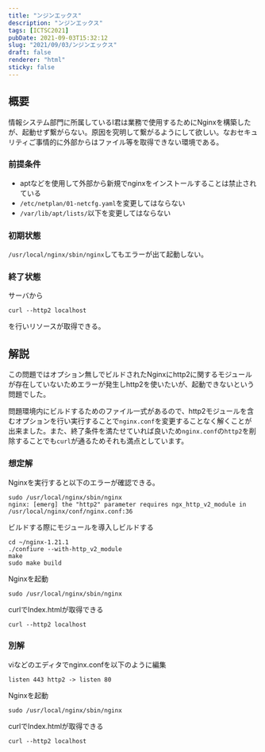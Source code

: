 ```yaml
---
title: "ンジンエックス"
description: "ンジンエックス"
tags: [ICTSC2021]
pubDate: 2021-09-03T15:32:12
slug: "2021/09/03/ンジンエックス"
draft: false
renderer: "html"
sticky: false
---
```



<h2>概要</h2>



<p>情報システム部門に所属しているI君は業務で使用するためにNginxを構築したが、起動せず繋がらない。原因を究明して繋がるようにして欲しい。なおセキュリティご事情的に外部からはファイル等を取得できない環境である。</p>



<h3>前提条件</h3>



<ul><li>aptなどを使用して外部から新規でnginxをインストールすることは禁止されている</li><li><code>/etc/netplan/01-netcfg.yaml</code>を変更してはならない</li><li><code>/var/lib/apt/lists/</code>以下を変更してはならない</li></ul>



<h3>初期状態</h3>



<p><code>/usr/local/nginx/sbin/nginx</code>してもエラーが出て起動しない。</p>



<h3>終了状態</h3>



<p>サーバから</p>


<div class="wp-block-syntaxhighlighter-code "><pre><code>curl --http2 localhost</code></pre></div>


<p>を行いリソースが取得できる。</p>



<h2>解説</h2>



<p>この問題ではオプション無しでビルドされたNginxにhttp2に関するモジュールが存在していないためエラーが発生しhttp2を使いたいが、起動できないという問題でした。</p>



<p>問題環境内にビルドするためのファイル一式があるので、http2モジュールを含むオプションを行い実行することで<code>nginx.conf</code>を変更することなく解くことが出来ました。また、終了条件を満たせていれば良いため<code>nginx.conf</code>の<code>http2</code>を削除することでも<code>curl</code>が通るためそれも満点としています。</p>



<h3>想定解</h3>



<p>Nginxを実行すると以下のエラーが確認できる。</p>


<div class="wp-block-syntaxhighlighter-code "><pre><code>sudo /usr/local/nginx/sbin/nginx 
nginx: &#91;emerg] the &quot;http2&quot; parameter requires ngx_http_v2_module in /usr/local/nginx/conf/nginx.conf:36</code></pre></div>


<p>ビルドする際にモジュールを導入しビルドする</p>


<div class="wp-block-syntaxhighlighter-code "><pre><code>cd ~/nginx-1.21.1
./confiure --with-http_v2_module
make
sudo make build</code></pre></div>


<p>Nginxを起動</p>


<div class="wp-block-syntaxhighlighter-code "><pre><code>sudo /usr/local/nginx/sbin/nginx</code></pre></div>


<p>curlでIndex.htmlが取得できる</p>


<div class="wp-block-syntaxhighlighter-code "><pre><code>curl --http2 localhost</code></pre></div>


<h3>別解</h3>



<p>viなどのエディタでnginx.confを以下のように編集</p>


<div class="wp-block-syntaxhighlighter-code "><pre><code>listen 443 http2 -&gt; listen 80</code></pre></div>


<p>Nginxを起動</p>


<div class="wp-block-syntaxhighlighter-code "><pre><code>sudo /usr/local/nginx/sbin/nginx</code></pre></div>


<p>curlでIndex.htmlが取得できる</p>


<div class="wp-block-syntaxhighlighter-code "><pre><code>curl --http2 localhost</code></pre></div>